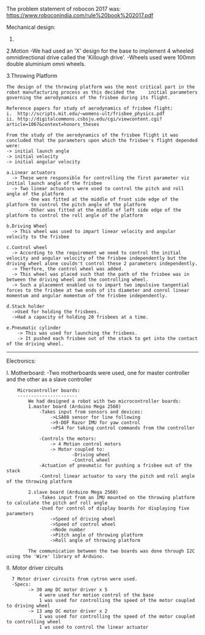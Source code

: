 The problem statement of robocon 2017 was:
https://www.roboconindia.com/rule%20book%202017.pdf

Mechanical design:
1. <Solidworks file>
2.Motion
    -We had used an 'X' design for the base to implement 4 wheeled omnidirectional drive called the 'Killough drive'.
    -Wheels used were 100mm double aluminium omni wheels.
    
3.Throwing Platform

    The design of the throwing platform was the most critical part in the robot manufacturing process as this decided the     initial parameters governing the aerodynamics of the frisbee during its flight.
    
    Reference papers for study of aerodynamics of frisbee flight:
    i.  http://scripts.mit.edu/~womens-ult/frisbee_physics.pdf
    ii. http://digitalcommons.csbsju.edu/cgi/viewcontent.cgi?article=1067&context=honors_theses
    
    From the study of the aerodynamics of the frisbee flight it was concluded that the parameters upon which the frisbee's flight depended were:
    -> initial launch angle
    -> initial velocity
    -> initial angular velocity
      
    a.Linear actuators
      -> These were responsible for controlling the first parameter viz initial launch angle of the frisbee
      -> Two linear actuators were used to control the pitch and roll angle of the platform
            -One was fitted at the middle of front side edge of the platform to control the pitch angle of the platform
            -Other was fitted at the middle of left side edge of the platform to control the roll angle of the platform  
      
    b.Driving Wheel
      -> This wheel was used to impart linear velocity and angular velocity to the frisbee

    c.Control wheel
      -> According to the requirement we need to control the initial velocity and angular velocity of the frisbee independently but the driving wheel alone couldn't control these 2 parameters independently.
      -> Therfore, the control wheel was added.
      -> This wheel was placed such that the path of the frisbee was in between the driving wheel and the controlling wheel.
      -> Such a placement enabled us to impart two impulsive tangential forces to the frisbee at two ends of its diameter and conrol linear momentum and angular momentum of the frisbee independently.
    
    d.Stack holder
      ->Used for holding the frisbees.
      ->Had a capacity of holding 20 frisbees at a time.
      
    e.Pneumatic cylinder
        -> This was used for launching the frisbees.
        -> It pushed each frisbee out of the stack to get into the contact of the driving wheel.
      
      
-----------------------------------------------------------------------------------------------------------------------------
Electronics:

I. Motherboard:
      -Two motherboards were used, one for master controller and the other as a slave controller 


        Microcontroller boards:
        ----------------------
            We had designed a robot with two microcontroller boards: 
            1.master board (Arduino Mega 2560)
                -Takes input from sensors and devices:
                    ->LSA08 sensor for line following
                    ->9-DOF Razor IMU for yaw control
                    ->PS4 for taking control commands from the controller

                -Controls the motors:
                    -> 4 Motion control motors
                    -> Motor coupled to:
                            -Driving wheel
                            -Control wheel
                -Actuation of pneumatic for pushing a frisbee out of the stack
                -Control linear actuator to vary the pitch and roll angle of the throwing platform

            2.slave board (Arduino Mega 2560)
                -Takes input from an IMU mounted on the throwing platform to calculate the pitch anf roll angle
                -Used for control of display boards for displaying five parameters
                    ->Speed of driving wheel
                    ->Speed of control wheel
                    ->Node number
                    ->Pitch angle of throwing platform 
                    ->Roll angle of throwing platform

            The communication between the two boards was done through I2C using the 'Wire' library of Arduino.

II. Motor driver circuits
    
      7 Motor driver circuits from cytron were used.
      -Specs:
            -> 30 amp DC motor driver x 5
                4 were used for motion control of the base
                1 was used for controlling the speed of the motor coupled to driving wheel
            -> 13 amp DC motor driver x 2
                1 was used for controlling the speed of the motor coupled to controlling wheel
                1 ws used to control the linear actuator
